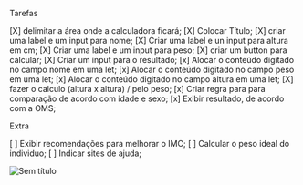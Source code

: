 Tarefas

[X] delimitar a área onde a calculadora ficará;
[X] Colocar Título;
[X] criar uma label e um input para nome;
[X] Criar uma label e un input para altura em cm;
[X] Criar uma label e um input para peso;
[X] criar um button para calcular;
[X] Criar um input para o resultado;
[x] Alocar o conteúdo digitado no campo nome em uma let;
[x] Alocar o conteúdo digitado no campo peso em uma let;
[x] Alocar o conteúdo digitado no campo altura em uma let;
[X] fazer o calculo (altura x altura) / pelo peso;
[x] Criar regra para para comparação de acordo com idade e sexo;
[x] Exibir resultado, de acordo com a OMS;

Extra

[ ] Exibir recomendações para melhorar o IMC;
[ ] Calcular o peso ideal do individuo;
[ ] Indicar sites de ajuda;


![Sem título](https://user-images.githubusercontent.com/119431061/215903946-518427fe-90f5-45c2-843e-c8e736188be0.png)
